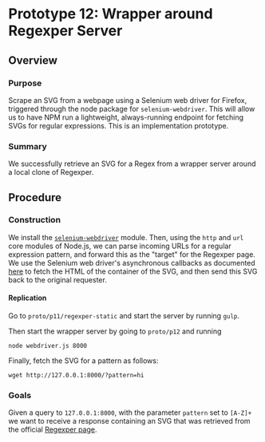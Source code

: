 # Prototype 12: Wrapper around Regexper Server

## Overview

### Purpose

Scrape an SVG from a webpage using a Selenium web driver for Firefox, triggered through the node package for `selenium-webdriver`.  This will allow us to have NPM run a lightweight, always-running endpoint for fetching SVGs for regular expressions.  This is an implementation prototype.

### Summary

We successfully retrieve an SVG for a Regex from a wrapper server around a local clone of Regexper.

## Procedure

### Construction

We install the [`selenium-webdriver`](https://www.npmjs.com/package/selenium-webdriver) module.  Then, using the `http` and `url` core modules of Node.js, we can parse incoming URLs for a regular expression pattern, and forward this as the "target" for the Regexper page.  We use the Selenium web driver's asynchronous callbacks as documented [here](https://code.google.com/p/selenium/wiki/WebDriverJs) to fetch the HTML of the container of the SVG, and then send this SVG back to the original requester.

#### Replication

Go to `proto/p11/regexper-static` and start the server by running `gulp`.

Then start the wrapper server by going to `proto/p12` and running

    node webdriver.js 8000

Finally, fetch the SVG for a pattern as follows:

    wget http://127.0.0.1:8000/?pattern=hi

### Goals

Given a query to `127.0.0.1:8000`, with the parameter `pattern` set to `[A-Z]+` we want to receive a response containing an SVG that was retrieved from the official [Regexper page](http://regexper.com).

